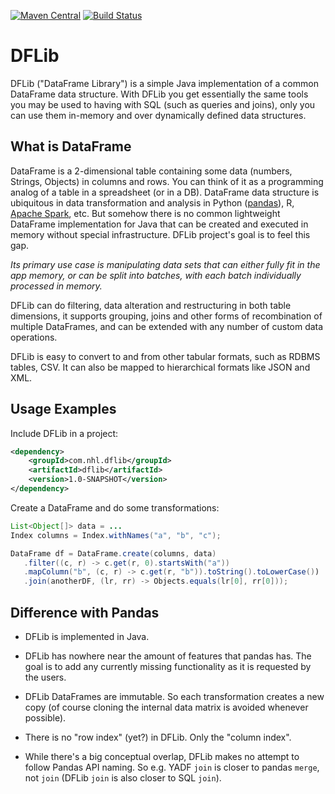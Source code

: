 [![Maven Central](https://img.shields.io/maven-central/v/com.nhl.dflib/dflib.svg)](https://maven-badges.herokuapp.com/maven-central/com.nhl.dflib/dflib/)
[![Build Status](https://travis-ci.org/nhl/dflib.svg?branch=master)](https://travis-ci.org/nhl/dflib)

# DFLib

DFLib ("DataFrame Library") is a simple Java implementation of a common
DataFrame data structure. With DFLib you get essentially the same tools
you may be used to having with SQL (such as queries and joins), only you
can use them in-memory and over dynamically defined data structures.

## What is DataFrame

DataFrame is a 2-dimensional table containing some data (numbers, Strings, Objects)
in columns and rows. You can think of it as a programming analog of a
table in a spreadsheet (or in a DB). DataFrame data structure is
ubiquitous in data transformation and analysis
in Python ([pandas](https://pandas.pydata.org/)), R,
[Apache Spark](https://spark.apache.org/docs/latest/sql-programming-guide.html#datasets-and-dataframes), etc.
But somehow there is no common lightweight DataFrame implementation
for Java that can be created and executed in memory without special
infrastructure. DFLib project's goal is to feel this gap.

_Its primary use case is manipulating data sets that can either fully
fit in the app memory, or can be split into batches, with
each batch individually processed in memory._

DFLib can do filtering, data alteration and restructuring in both table
dimensions, it supports grouping, joins and other forms of recombination
of multiple DataFrames, and can be extended with any number of custom
data operations.

DFLib is easy to convert to and from other tabular formats, such as
RDBMS tables, CSV. It can also be mapped to hierarchical formats like
JSON and XML.

## Usage Examples

Include DFLib in a project:

```xml
<dependency>
    <groupId>com.nhl.dflib</groupId>
    <artifactId>dflib</artifactId>
    <version>1.0-SNAPSHOT</version>
</dependency>
```

Create a DataFrame and do some transformations:

```java
List<Object[]> data = ...
Index columns = Index.withNames("a", "b", "c");

DataFrame df = DataFrame.create(columns, data)
   .filter((c, r) -> c.get(r, 0).startsWith("a"))
   .mapColumn("b", (c, r) -> c.get(r, "b")).toString().toLowerCase())
   .join(anotherDF, (lr, rr) -> Objects.equals(lr[0], rr[0]));
```

## Difference with Pandas

* DFLib is implemented in Java.

* DFLib has nowhere near the amount of features that pandas has. The goal
is to add any currently missing functionality as it is requested by the users.

* DFLib DataFrames are immutable. So each transformation creates a new
copy (of course cloning the internal data matrix is avoided whenever
possible).

* There is no "row index" (yet?) in DFLib. Only the "column index".

* While there's a big conceptual overlap, DFLib makes no attempt to follow
Pandas API naming. So e.g. YADF `join` is closer to pandas `merge`,
not `join` (DFLib `join` is also closer to SQL `join`).